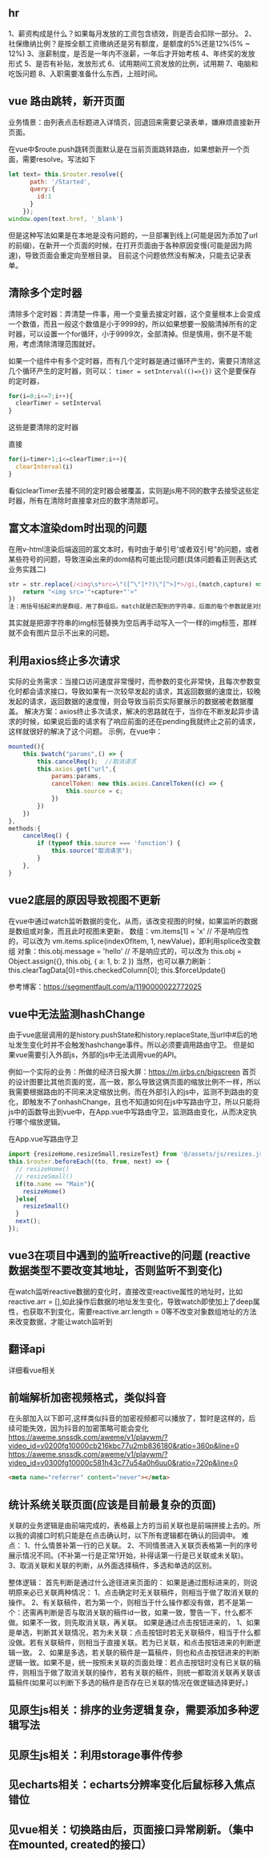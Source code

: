 ## hr
1、薪资构成是什么？如果每月发放的工资包含绩效，则是否会扣除一部分。
2、社保缴纳比例？是按全额工资缴纳还是另有额度，是额度的5%还是12%(5% ~ 12%)
3、涨薪制度，是否是一年内不涨薪，一年后才开始考核
4、年终奖的发放形式
5、是否有补贴，发放形式
6、试用期间工资发放的比例，试用期
7、电脑和吃饭问题
8、入职需要准备什么东西，上班时间。


## vue 路由跳转，新开页面
业务情景：由列表点击标题进入详情页，回退回来需要记录表单，嫌麻烦直接新开页面。

在vue中$route.push跳转页面默认是在当前页面跳转路由，如果想新开一个页面，需要resolve。写法如下
```js
let text= this.$router.resolve({
      path: '/Started',
      query:{
        id:1
      }
    });
window.open(text.href, '_blank')
```
但是这种写法如果是在本地是没有问题的，一旦部署到线上(可能是因为添加了url的前缀)，在新开一个页面的时候，在打开页面由于各种原因变慢(可能是因为网速)，导致页面会重定向至根目录。
目前这个问题依然没有解决，只能去记录表单。

## 清除多个定时器
清除多个定时器：弄清楚一件事，用一个变量去接定时器，这个变量根本上会变成一个数值，而且一般这个数值是小于9999的，所以如果想要一股脑清掉所有的定时器，可以设置一个for循环，小于9999次，全部清掉。但是慎用，倒不是不能用，考虑清除清理范围就好。

如果一个组件中有多个定时器，而有几个定时器是通过循环产生的，需要只清除这几个循环产生的定时器，则可以：
```timer = setInterval(()=>{})``` 这个是要保存的定时器， 
```js
for(i=0;i<=7;i++){
  clearTimer = setInterval
}
```
这些是要清除的定时器

直接 
```js
for(i=timer+1;i<=clearTimer;i++){
  clearInterval(i)
}
``` 
看似clearTimer去接不同的定时器会被覆盖，实则是js用不同的数字去接受这些定时器，所有在清除时直接拿对应的数字清除即可。


## 富文本渲染dom时出现的问题
在用v-html渲染后端返回的富文本时，有时由于单引号'或者双引号"的问题，或者某些符号的问题，导致渲染出来的dom结构可能出现问题(具体问题看正则表达式业务实践二)
```js
str = str.replace(/<img\s*src=\"([^\"]*?)\"[^>]*>/gi,(match,capture) => {
    return "<img src='"+capture+"'>"
})
注：用括号括起来的是群组，用了群组后，match就是匹配到的字符串，后面的每个参数就是对应群组里的内容
```
其实就是把源字符串的img标签替换为空后再手动写入一个一样的img标签，那样就不会有图片显示不出来的问题。

## 利用axios终止多次请求
实际的业务需求：当接口访问速度非常慢时，而参数的变化非常快，且每次参数变化时都会请求接口，导致如果有一次较早发起的请求，其返回数据的速度比，较晚发起的请求，返回数据的速度慢，则会导致当前页实际要展示的数据被老数据覆盖。
解决方案：axios终止多次请求，解决的思路就在于，当你在不断发起异步请求的时候，如果说后面的请求有了响应前面的还在pending我就终止之前的请求，这样就很好的解决了这个问题。
示例，在vue中：
```js
mounted(){
    this.$watch("params",() => {
        this.cancelReq();  //取消请求 
        this.axios.get("url",{
            params:params,
            cancelToken: new this.axios.CancelToken((c) => {
                this.source = c;
            })
        })
    })
},
methods:{
    cancelReq() {
        if (typeof this.source === 'function') {
            this.source("取消请求");
        }
    },
}
```

## vue2底层的原因导致视图不更新
在vue中通过watch监听数据的变化，从而，该改变视图的时候，如果监听的数据是数组或对象，而且此时视图未更新，
数组：vm.items[1] = 'x' // 不是响应性的，可以改为 vm.items.splice(indexOfItem, 1, newValue)，即利用splice改变数组
对象：this.obj.message = 'hello' // 不是响应式的，可以改为 this.obj = Object.assign({}, this.obj, { a: 1, b: 2 })
当然，也可以暴力刷新：this.clearTagData[0]=this.checkedColumn[0];  this.$forceUpdate()

参考博客：https://segmentfault.com/a/1190000022772025

## vue中无法监测hashChange
由于vue底层调用的是history.pushState和history.replaceState,当url中#后的地址发生变化时并不会触发hashchange事件。所以必须要调用路由守卫。
但是如果vue需要引入外部js，外部的js中无法调用vue的API。

例如一个实际的业务：所做的经济日报大屏：https://m.jjrbs.cn/bigscreen
首页的设计图要比其他页面的宽，高一致，那么导致这俩页面的缩放比例不一样，所以我需要根据路由的不同来决定缩放比例，而在外部引入的js中，监测不到路由的变化，即触发不了onhashChange，且也不知道如何在js中写路由守卫，所以只能将js中的函数导出到vue中，在App.vue中写路由守卫，监测路由变化，从而决定执行哪个缩放逻辑。

在App.vue写路由守卫
```js
import {resizeHome,resizeSmall,resizeTest} from '@/assets/js/resizes.js'
this.$router.beforeEach((to, from, next) => {
  // resizeHome()
  // resizeSmall()
  if(to.name == "Main"){
    resizeHome()
  }else{
    resizeSmall()
  }
  next();
});
```

## vue3在项目中遇到的监听reactive的问题 (reactive数据类型不要改变其地址，否则监听不到变化)
在watch监听reactive数据的变化时，直接改变reactive属性的地址时，比如reactive.arr = [],如此操作后数据的地址发生变化，导致watch即使加上了deep属性，也获取不到变化，需要reactive.arr.length = 0等不改变对象数组地址的方法来改变数据，才能让watch监听到

## 翻译api
详细看vue相关

## 前端解析加密视频格式，类似抖音
在头部加入以下即可,这样类似抖音的加密视频都可以播放了，暂时是这样的，后续可能失效，因为抖音的加密策略可能会变化
https://aweme.snssdk.com/aweme/v1/playwm/?video_id=v0200fg10000cb216kbc77u2mb836180&ratio=360p&line=0
https://aweme.snssdk.com/aweme/v1/playwm/?video_id=v0300fg10000c581h43c77u54a0h6uu0&ratio=720p&line=0
```html
<meta name="referrer" content="never"></meta>
```

## 统计系统关联页面(应该是目前最复杂的页面)
关联的业务逻辑是由前端完成的，表格最上方的当前关联也是前端拼接上去的。所以我的调接口时机只能是在点击确认时，以下所有逻辑都在确认的回调中。
难点：
1、什么情景补第一行的已关联。
2、不同情景进入关联页表格第一列的序号展示情况不同。(不补第一行是正常1开始，补得话第一行是已关联或未关联)。
3、取消关联和关联的判断，从外面选择稿件，多选和单选的区别。

整体逻辑：
首先判断是通过什么途径进来页面的：
如果是通过图标进来的，则说明原来必已关联两种情况：
1、点击确定时无关联稿件，则相当于做了取消关联的操作。
2、有关联稿件，若为第一个，则相当于什么操作都没有做，若不是第一个：还需再判断是否与取消关联的稿件id一致，如果一致，警告一下，什么都不做。如果不一致，则先取消关联，再关联。
如果是通过点击按钮进来的，
1、如果是单选，判断其关联情况，若为未关联：点击按钮时若无关联稿件，相当于什么都没做。若有关联稿件，则相当于直接关联。若为已关联，和点击按钮进来的判断逻辑一致。
2、如果是多选，若关联的稿件是一篇稿件，则也和点击按钮进来的判断逻辑一致。如果不是，统一按照未关联的页面处理：若点击按钮时没有已关联的稿件，则相当于做了取消关联的操作，若有关联的稿件，则统一都取消关联再关联该篇稿件(如果可以判断下多选的稿件是否存在已关联的情况在做逻辑选择更好。)

## 见原生js相关：排序的业务逻辑复杂，需要添加多种逻辑写法

## 见原生js相关：利用storage事件传参

## 见echarts相关：echarts分辨率变化后鼠标移入焦点错位

## 见vue相关：切换路由后，页面接口异常刷新。（集中在mounted, created的接口）